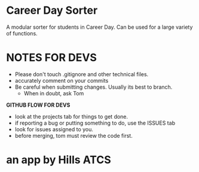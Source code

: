 # Career Day Sorter
A modular sorter for students in Career Day. Can be used for a large variety of functions. 

# NOTES FOR DEVS
- Please don't touch .gitignore and other technical files.
- accurately comment on your commits
-  Be careful when submitting changes. Usually its best to branch. 
    - When in doubt, ask Tom
    
<strong>GITHUB FLOW FOR DEVS</strong>
- look at the projects tab for things to get done. 
- if reporting a bug or putting something to do, use the ISSUES tab
- look for issues assigned to you.
- before merging, tom must review the code first.
# an app by Hills ATCS
